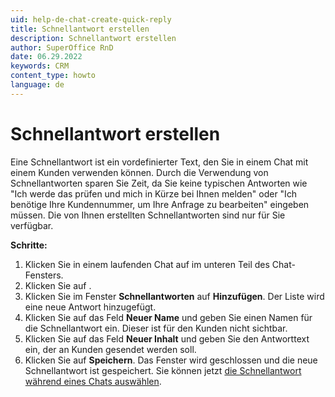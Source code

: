 ```yaml
---
uid: help-de-chat-create-quick-reply
title: Schnellantwort erstellen
description: Schnellantwort erstellen
author: SuperOffice RnD
date: 06.29.2022
keywords: CRM
content_type: howto
language: de
---
```


# Schnellantwort erstellen

Eine Schnellantwort ist ein vordefinierter Text, den Sie in einem Chat mit einem Kunden verwenden können. Durch die Verwendung von Schnellantworten sparen Sie Zeit, da Sie keine typischen Antworten wie "Ich werde das prüfen und mich in Kürze bei Ihnen melden" oder "Ich benötige Ihre Kundennummer, um Ihre Anfrage zu bearbeiten" eingeben müssen. Die von Ihnen erstellten Schnellantworten sind nur für Sie verfügbar.

**Schritte:**

1. Klicken Sie in einem laufenden Chat auf <i class="ph ph-chat-teardrop-text" aria-label="Chat bubble"></i> im unteren Teil des Chat-Fensters.
2. Klicken Sie auf <i class="ph ph-pencil-simple" aria-label="Edit"></i>.
3. Klicken Sie im Fenster **Schnellantworten** auf **Hinzufügen**. Der Liste wird eine neue Antwort hinzugefügt.
4. Klicken Sie auf das Feld **Neuer Name** und geben Sie einen Namen für die Schnellantwort ein. Dieser ist für den Kunden nicht sichtbar.
5. Klicken Sie auf das Feld **Neuer Inhalt** und geben Sie den Antworttext ein, der an Kunden gesendet werden soll.
6. Klicken Sie auf **Speichern**. Das Fenster wird geschlossen und die neue Schnellantwort ist gespeichert. Sie können jetzt [die Schnellantwort während eines Chats auswählen][1].

<!-- Referenced links -->
[1]: send-faq-or-reply-template.md
